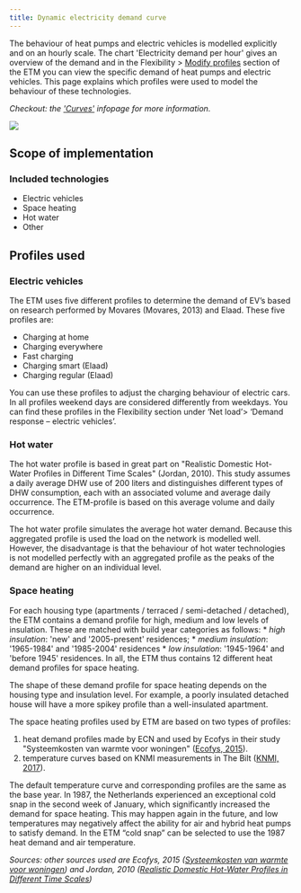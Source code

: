 ```yaml
---
title: Dynamic electricity demand curve
---
```


The behaviour of heat pumps and electric vehicles is modelled explicitly and on an hourly scale. The chart 'Electricity demand per hour' gives an overview of the demand and in the Flexibility > [Modify profiles](https://pro.energytransitionmodel.com/scenario/flexibility/curve_upload/upload-curves) section of the ETM you can view the specific demand of heat pumps and electric vehicles. This page explains which profiles were used to model the behaviour of these technologies.

_Checkout: the ['Curves'](/main/curves) infopage for more information._

![](/img/docs/dynamic_electricity_demand.png)

## Scope of implementation

### Included technologies
- Electric vehicles
- Space heating
- Hot water
- Other

## Profiles used

### Electric vehicles

The ETM uses five different profiles to determine the demand of EV’s based on research performed by Movares (Movares, 2013) and Elaad. These five profiles are:

- Charging at home
- Charging everywhere
- Fast charging
- Charging smart (Elaad)
- Charging regular (Elaad)

You can use these profiles to adjust the charging behaviour of electric cars. In all profiles weekend days are considered differently from weekdays. You can find these profiles in the Flexibility section under ‘Net load’> ‘Demand response – electric vehicles’. 

### Hot water

The hot water profile is based in great part on "Realistic Domestic Hot-Water Profiles in Different Time Scales" (Jordan, 2010). This study assumes a daily average DHW use of 200 liters and distinguishes different types of DHW consumption, each with an associated volume and average daily occurrence. The ETM-profile is based on this average volume and daily occurrence.

The hot water profile simulates the average hot water demand. Because this aggregated profile is used the load on the network is modelled well. However, the disadvantage is that the behaviour of hot water technologies is not modelled perfectly with an aggregated profile as the peaks of the demand are higher on an individual level.

### Space heating
For each housing type (apartments / terraced / semi-detached / detached), the ETM contains a demand profile for high, medium and low levels of insulation. These are matched with build year categories as follows:
    * _high insulation_: 'new' and '2005-present' residences;
    * _medium insulation_: '1965-1984' and '1985-2004' residences 
    * _low insulation_: '1945-1964' and 'before 1945' residences. 
In all, the ETM thus contains 12 different heat demand profiles for space heating.

The shape of these demand profile for space heating depends on the housing type and insulation level. For example, a poorly insulated detached house will have a more spikey profile than a well-insulated apartment. 

The space heating profiles used by ETM are based on two types of profiles:
1. heat demand profiles made by ECN and used by Ecofys in their study "Systeemkosten van warmte voor woningen" ([Ecofys, 2015](#references)). 
2. temperature curves based on KNMI measurements in The Bilt ([KNMI, 2017](#references)).

The default temperature curve and corresponding profiles are the same as the base year. In 1987, the Netherlands experienced an exceptional cold snap in the second week of January, which significantly increased the demand for space heating. This may happen again in the future, and low temperatures may negatively affect the ability for air and hybrid heat pumps to satisfy demand. In the ETM “cold snap” can be selected to use the 1987 heat demand and air temperature.

_Sources: other sources used are Ecofys, 2015 ([Systeemkosten van warmte voor woningen](https://refman.energytransitionmodel.com/publications/2063)) and Jordan, 2010 ([Realistic Domestic Hot-Water Profiles in Different Time Scales](https://refman.energytransitionmodel.com/publications/2065))_


